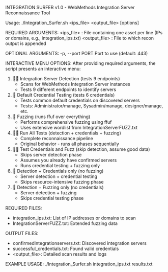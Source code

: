 
 INTEGRATION SURFER v1.0 - WebMethods Integration Server Reconnaissance Tool


 Usage: ./Integration_Surfer.sh <ips_file> <output_file> [options]

 REQUIRED ARGUMENTS:
   <ips_file>      : File containing one asset per line (IPs or domains, e.g., integration_ips.txt)
   <output_file>   : File to which recon output is appended

 OPTIONAL ARGUMENTS:
   -p, --port PORT     Port to use (default: 443)

 INTERACTIVE MENU OPTIONS:
   After providing required arguments, the script presents an interactive menu:
   1. 🏄‍♂️ Integration Server Detection (tests 9 endpoints)
      - Scans for WebMethods Integration Server instances
      - Tests 9 different endpoints to identify servers
   2. 🔐 Default Credential Testing (tests 6 credentials)
      - Tests common default credentials on discovered servers
      - Tests: Administrator/manage, Sysadmin/manage, designer/manage, etc.
   3. 🌊 Fuzzing (runs ffuf over everything)
      - Performs comprehensive fuzzing using ffuf
      - Uses extensive wordlist from IntegrationServerFUZZ.txt
   4. 🏄‍♀️ Run All Tests (detection + credentials + fuzzing)
      - Complete reconnaissance pipeline
      - Original behavior - runs all phases sequentially
   5. 🏄‍♂️ Test Credentials and Fuzz (skip detection, assume good data)
      - Skips server detection phase
      - Assumes you already have confirmed servers
      - Runs credential testing + fuzzing only
   6. 🔐 Detection + Credentials only (no fuzzing)
      - Server detection + credential testing
      - Skips resource-intensive fuzzing phase
   7. 🌊 Detection + Fuzzing only (no credentials)
      - Server detection + fuzzing
      - Skips credential testing phase

 REQUIRED FILES:
   - integration_ips.txt: List of IP addresses or domains to scan
   - IntegrationServerFUZZ.txt: Extended fuzzing data 

 OUTPUT FILES:
   - confirmedIntegrationservers.txt: Discovered integration servers
   - successful_credentials.txt: Found valid credentials
   - <output_file>: Detailed scan results and logs

 EXAMPLE USAGE:
  ./Integration_Surfer.sh integration_ips.txt results.txt


